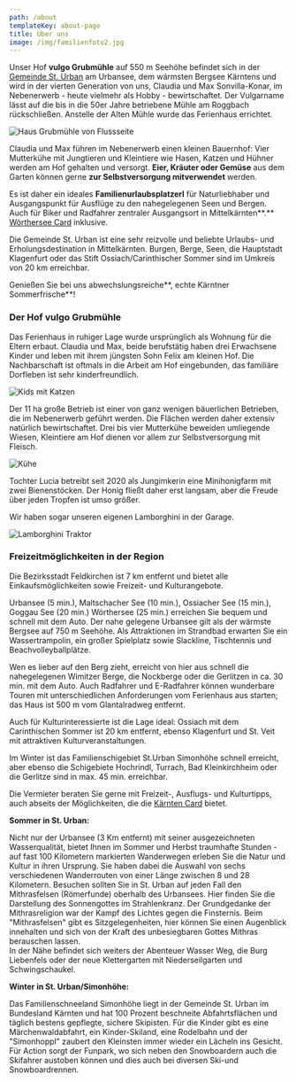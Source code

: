 ```yaml
---
path: /about
templateKey: about-page
title: Über uns
image: /img/familienfoto2.jpg
---
```

Unser Hof **vulgo Grubmühle** auf 550 m Seehöhe befindet sich in der [Gemeinde St. Urban](https://www.sturban.at/) am Urbansee, dem wärmsten Bergsee Kärntens und wird in der vierten Generation von uns, Claudia und Max Sonvilla-Konar, im Nebenerwerb - heute vielmehr als Hobby - bewirtschaftet. Der Vulgarname lässt auf die bis in die 50er Jahre betriebene Mühle am Roggbach rückschließen. Anstelle der Alten Mühle wurde das Ferienhaus errichtet.

![Haus Grubmühle von Flussseite](/img/fluss_andere_seite_garten_haus.JPG "Haus Grubmühle von Flussseite")

Claudia und Max führen im Nebenerwerb einen kleinen Bauernhof: Vier Mutterkühe mit Jungtieren und Kleintiere wie Hasen, Katzen und Hühner werden am Hof gehalten und versorgt. **Eier, Kräuter oder Gemüse** aus dem Garten können gerne **zur Selbstversorgung mitverwendet** werden.

Es ist daher ein ideales **Familienurlaubsplatzerl** für Naturliebhaber und Ausgangspunkt für Ausflüge zu den nahegelegenen Seen und Bergen. Auch für Biker und Radfahrer zentraler Ausgangsort in Mittelkärnten**.** [Wörthersee Card](https://www.woerthersee.com/de/woerthersee-plus-card/) inklusive.

Die Gemeinde St. Urban ist eine sehr reizvolle und beliebte Urlaubs- und Erholungsdestination in Mittelkärnten. Burgen, Berge, Seen, die Hauptstadt Klagenfurt oder das Stift Ossiach/Carinthischer Sommer sind im Umkreis von 20 km erreichbar.

Genießen Sie bei uns abwechslungsreiche**, echte Kärntner Sommerfrische**!



### Der Hof vulgo Grubmühle

Das Ferienhaus in ruhiger Lage wurde ursprünglich als Wohnung für die Eltern erbaut. Claudia und Max, beide berufstätig haben drei Erwachsene Kinder und leben mit ihrem jüngsten Sohn Felix am kleinen Hof. Die Nachbarschaft ist oftmals in die Arbeit am Hof eingebunden, das familiäre Dorfleben ist sehr kinderfreundlich.

![Kids mit Katzen](/img/Katzen4.JPG "Kids mit Katzen")

Der 11 ha große Betrieb ist einer von ganz wenigen bäuerlichen Betrieben, die im Nebenerwerb geführt werden. Die Flächen werden daher extensiv natürlich bewirtschaftet. Drei bis vier Mutterkühe beweiden umliegende Wiesen, Kleintiere am Hof dienen vor allem zur Selbstversorgung mit Fleisch.

![Kühe](/img/kalb_kuh.jpg "Kühe")

Tochter Lucia betreibt seit 2020 als Jungimkerin eine Minihonigfarm mit zwei Bienenstöcken. Der Honig fließt daher erst langsam, aber die Freude über jeden Tropfen ist umso größer.

Wir haben sogar unseren eigenen Lamborghini in der Garage.

![Lamborghini Traktor](/img/lambo.jpg "Lamborghini Traktor")

### Freizeitmöglichkeiten in der Region

Die Bezirksstadt Feldkirchen ist 7 km entfernt und bietet alle Einkaufsmöglichkeiten sowie Freizeit- und Kulturangebote.

Urbansee (5 min.), Maltschacher See (10 min.), Ossiacher See (15 min.), Goggau See (20 min.) Wörthersee (25 min.) erreichen Sie bequem und schnell mit dem Auto. Der nahe gelegene Urbansee gilt als der wärmste Bergsee auf 750 m Seehöhe. Als Attraktionen im Strandbad erwarten Sie ein Wassertrampolin, ein großer Spielplatz sowie Slackline, Tischtennis und Beachvolleyballplätze.

Wen es lieber auf den Berg zieht, erreicht von hier aus schnell die nahegelegenen Wimitzer Berge, die Nockberge oder die Gerlitzen in ca. 30 min. mit dem Auto. Auch Radfahrer und E-Radfahrer können wunderbare Touren mit unterschiedlichen Anforderungen vom Ferienhaus aus starten; das Haus ist 500 m vom Glantalradweg entfernt.

Auch für Kulturinteressierte ist die Lage ideal: Ossiach mit dem Carinthischen Sommer ist 20 km entfernt, ebenso Klagenfurt und St. Veit mit attraktiven Kulturveranstaltungen.

Im Winter ist das Familienschigebiet St.Urban Simonhöhe schnell erreicht, aber ebenso die Schigebiete Hochrindl, Turrach, Bad Kleinkirchheim oder die Gerlitze sind in max. 45 min. erreichbar.

Die Vermieter beraten Sie gerne mit Freizeit-, Ausflugs- und Kulturtipps, auch abseits der Möglichkeiten, die die [Kärnten Card](https://www.kaerntencard.at/sommer/) bietet.

**Sommer in St. Urban:**

Nicht nur der Urbansee (3 Km entfernt) mit seiner ausgezeichneten Wasserqualität, bietet Ihnen im Sommer und Herbst traumhafte Stunden - auf fast 100 Kilometern markierten Wanderwegen erleben Sie die Natur und Kultur in ihren Ursprung. Sie haben dabei die Auswahl von sechs verschiedenen Wanderrouten von einer Länge zwischen 8 und 28 Kilometern. Besuchen sollten Sie in St. Urban auf jeden Fall den Mithrasfelsen (Römerfunde) oberhalb des Urbansees. Hier finden Sie die Darstellung des Sonnengottes im Strahlenkranz. Der Grundgedanke der Mithrasreligion war der Kampf des Lichtes gegen die Finsternis. Beim "Mithrasfelsen" gibt es Sitzgelegenheiten, hier können Sie einen Augenblick innehalten und sich von der Kraft des unbesiegbaren Gottes Mithras berauschen lassen.\
In der Nähe befindet sich weiters der Abenteuer Wasser Weg, die Burg Liebenfels oder der neue Klettergarten mit Niederseilgarten und Schwingschaukel.

**Winter in St. Urban/Simonhöhe:**

Das Familienschneeland Simonhöhe liegt in der Gemeinde St. Urban im Bundesland Kärnten und hat 100 Prozent beschneite Abfahrtsflächen und täglich bestens gepflegte, sichere Skipisten. Für die Kinder gibt es eine Märchenwaldabfahrt, ein Kinder-Skiland, eine Rodelbahn und der "Simonhoppl" zaubert den Kleinsten immer wieder ein Lächeln ins Gesicht. Für Action sorgt der Funpark, wo sich neben den Snowboardern auch die Skifahrer austoben können und dies auch bei diversen Ski-und Snowboardrennen.